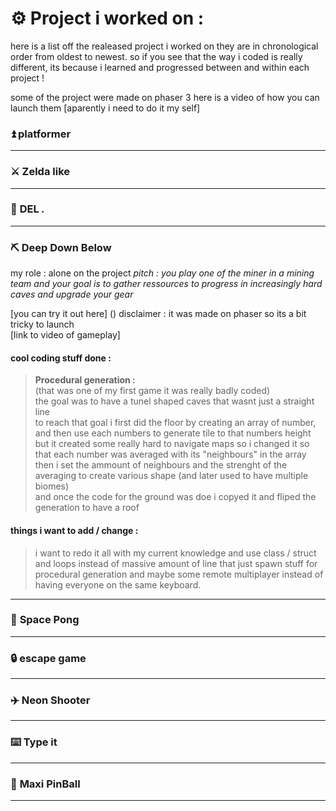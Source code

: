 # ⚙️ __Project i worked on :__ 
here is a list off the realeased project i worked on
they are in chronological order from oldest to newest.
so if you see that the way i coded is really different, its because i learned and progressed between and within each project !

some of the project were made on phaser 3
here is a video of how you can launch them [aparently i need to do it my self]

### ⏫ __platformer__
___


### ⚔️ __Zelda like__
___


### 👊 __DEL *.*__
___


### ⛏️ __Deep Down Below__
my role : alone on the project 
*pitch : you play one of the miner in a mining team and your goal is to gather ressources to progress in increasingly hard caves and upgrade your gear*   

[you can try it out here] () disclaimer : it was made on phaser so its a bit tricky to launch  
[link to video of gameplay]  

#### cool coding stuff done :  
> **Procedural generation :**   
(that was one of my first game it was really badly coded)  
the goal was to have a tunel shaped caves that wasnt just a straight line  
to reach that goal i first did the floor by creating an array of number, and then use each numbers to generate tile to that numbers height  
but it created some really hard to navigate maps so i changed it so that each number was averaged with its "neighbours" in the array   
then i set the ammount of neighbours and the strenght of the averaging to create various shape (and later used to have multiple biomes)  
and once the code for the ground was doe i copyed it and fliped the generation to have a roof  

#### things i want to add / change : 
> i want to redo it all with my current knowledge and use class / struct and loops instead of massive amount of line that just spawn stuff for procedural generation
and maybe some remote multiplayer instead of having everyone on the same keyboard.
___


### 🏐 __Space Pong__
___


### 🔒 __escape game__
___


### ✈️ __Neon Shooter__
___


### ⌨️ __Type it__
___


### 🏏 __Maxi PinBall__
___
